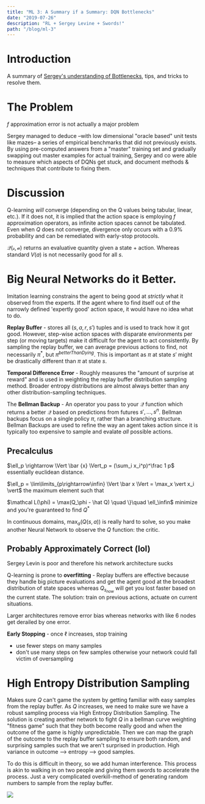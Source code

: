 ```yaml
---
title: "ML 3: A Summary if a Summary: DQN Bottlenecks"
date: "2019-07-26"
description: "RL + Sergey Levine + Swords!"
path: "/blog/ml-3"
---
```



# Introduction
A summary of [Sergey's understanding of Bottlenecks](https://arxiv.org/pdf/1902.10250.pdf), tips, and tricks to resolve them.

# The Problem
$f$ approximation error is not actually a major problem

Sergey managed to deduce –with low dimensional "oracle based" unit tests like mazes– a series of empirical benchmarks that did not previously exists.  By using pre-computed answers from a "master" training set and gradually swapping out master examples for actual training, Sergey and co were able to measure which aspects of DQNs get stuck, and document methods & techniques that contribute to fixing them.

# Discussion
Q-learning _will_ converge (depending on the Q values being tabular, linear, etc.).  If it does not, it is implied that the action space is employing $f$ approximation operators, as infinite action spaces cannot be tabulated.  Even when $Q$ does not converge, divergence only occurs with a 0.9% probability and can be remediated with early-stop protocols.

$\mathcal {Q(s,a)}$ returns an evaluative quantity given a state + action. Whereas standard $V(a)$ is not necessarily good for all $s$.

# Big Neural Networks do it Better.

Imitation learning constrains the agent to being good at _strictly_ what it observed from the experts.  If the agent where to find itself out of the narrowly defined 'expertly good' action space, it would have no idea what to do.

**Replay Buffer** - stores all $(s, a, r, s')$ tuples and is used to track how it got good.  However, step-wise action spaces with disparate environments per step (or moving targets) make it difficult for the agent to act consistently.  By sampling the replay buffer, we can average previous actions to find, not necessarily $\pi^*$, but $\pi^{betterThanDying}$. This is important as $\pi$ at state $s'$ might be drastically different than $\pi$ at state $s$.

**Temporal Difference Error** - Roughly measures the "amount of surprise at reward" and is used in weighting the replay buffer distribution sampling method.  Broader entropy distributions are almost always better than any other distribution-sampling techniques.

The **Bellman Backup** - An operator you pass to your $\mathcal Q$ function which returns a better $\mathcal Q$ based on predictions from futures $s',..., s^n$.  Bellman backups focus on a single policy $\pi$, rather than a branching structure.  Bellman Backups are used to refine the way an agent takes action since it is typically too expensive to sample and evalate _all_ possible actions.

## Precalculus

$\ell_p \rightarrow \Vert \bar {x} \Vert_p = (\sum_i x_i^p)^\frac 1 p$ essentially euclidean distance.

$\ell_p = \lim\limits_{p\rightarrow\infin} \Vert \bar x \Vert = \max_x \vert x_i \vert$ the maximum element such that

$\mathcal L(\phi) = \max(Q_\phi - \hat Q) \quad \}\quad \ell_\infin$  minimize and you're guaranteed to find $Q^*$

In continuous domains, $\max_a(Q(s,a))$ is really hard to solve, so you make another Neural Network to observe the $Q$ function: the critic.

## Probably Approximately Correct (lol)

Sergey Levin is poor and therefore his network architecture sucks

Q-learning is prone to **overfitting** - Replay buffers are effective because they handle big picture evaluations and get the agent good at the broadest distribution of state spaces whereas $Q_{s_{now}}$ will get you lost faster based on the current state. The solution: train on previous actions, actuate on current situations.

Larger architectures remove error bias whereas networks with like 6 nodes get derailed by one error.

**Early Stopping** - once $\ell$ increases, stop training
 - use fewer steps on many samples
 - don't use many steps on few samples otherwise your network could fall victim of oversampling

# High Entropy Distribution Sampling

Makes sure $Q$ can't game the system by getting familiar with easy samples from the replay buffer.  As $Q$ increases, we need to make sure we have a robust sampling process via High Entropy Distribution Sampling.  The solution is creating another network to fight $Q$ in a bellman curve weighting "fitness game" such that they both become really good and when the outcome of the game is highly unpredictable. Then we can map the graph of the outcome to the replay buffer sampling to ensure both random, and surprising samples such that we aren't surprised in production.  High variance in outcome --> entropy --> good samples.

To do this is difficult in theory, so we add human interference.  This process is akin to walking in on two people and giving them swords to accelerate the process.  Just a very complicated overkill-method of generating random numbers to sample from the replay buffer.

![](https://thumbs.gfycat.com/GreedyGiftedKitfox-small.gif)

